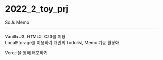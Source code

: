 # 2022_2_toy_prj

SoJu Memo

---
Vanilla JS, HTML5, CSS를 이용 <br/>
LocalStorage를 이용하여 개인의 Todolist, Memo 기능 활성화

Vercel을 통해 배포하기

<!-- 2023.03.02 Win Laptop github check -->